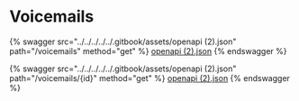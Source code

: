 # Voicemails

{% swagger src="../../../../../.gitbook/assets/openapi (2).json" path="/voicemails" method="get" %}
[openapi (2).json](<../../../../../.gitbook/assets/openapi (2).json>)
{% endswagger %}

{% swagger src="../../../../../.gitbook/assets/openapi (2).json" path="/voicemails/{id}" method="get" %}
[openapi (2).json](<../../../../../.gitbook/assets/openapi (2).json>)
{% endswagger %}

